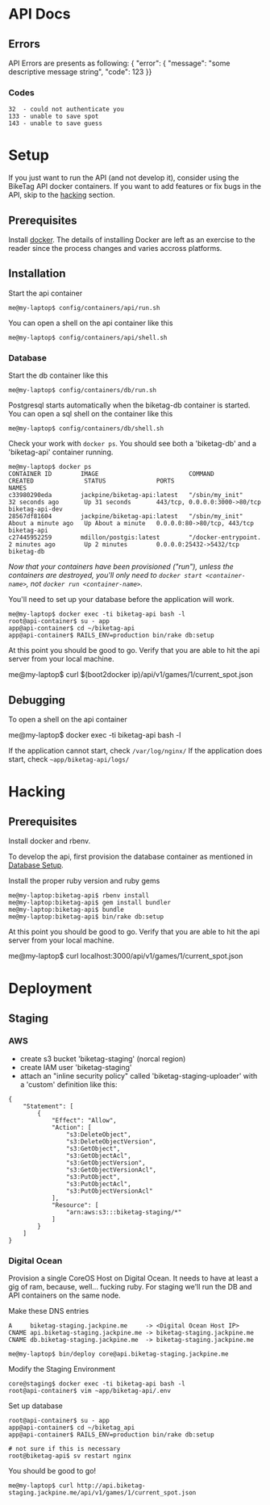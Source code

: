 API Docs
========

Errors
------
API Errors are presents as following:
    { "error": { "message": "some descriptive message string", "code": 123 }}

### Codes

    32  - could not authenticate you
    133 - unable to save spot
    143 - unable to save guess

Setup
=====

If you just want to run the API (and not develop it), consider using the
BikeTag API docker containers. If you want to add features or fix bugs
in the API, skip to the [hacking](#hacking) section.

Prerequisites
-------------

Install [docker](https://www.docker.com/). The details of installing
Docker are left as an exercise to the reader since the process changes
and varies accross platforms.

Installation
------------

Start the api container

    me@my-laptop$ config/containers/api/run.sh

You can open a shell on the api container like this

    me@my-laptop$ config/containers/api/shell.sh

### Database

Start the db container like this

    me@my-laptop$ config/containers/db/run.sh

Postgresql starts automatically when the biketag-db container is
started. You can open a sql shell on the container like this

    me@my-laptop$ config/containers/db/shell.sh

Check your work with `docker ps`. You should see both a 'biketag-db' and
a 'biketag-api' container running.

    me@my-laptop$ docker ps
    CONTAINER ID        IMAGE                         COMMAND                CREATED              STATUS              PORTS                           NAMES
    c33980290eda        jackpine/biketag-api:latest   "/sbin/my_init"        32 seconds ago       Up 31 seconds       443/tcp, 0.0.0.0:3000->80/tcp   biketag-api-dev
    28567df81604        jackpine/biketag-api:latest   "/sbin/my_init"        About a minute ago   Up About a minute   0.0.0.0:80->80/tcp, 443/tcp     biketag-api
    c27445952259        mdillon/postgis:latest        "/docker-entrypoint.   2 minutes ago        Up 2 minutes        0.0.0.0:25432->5432/tcp         biketag-db

*Now that your containers have been provisioned ("run"), unless the
containers are destroyed, you'll only need to `docker start
<container-name>`, not `docker run <container-name>`.*

You'll need to set up your database before the application will work.

```
me@my-laptop$ docker exec -ti biketag-api bash -l
root@api-container$ su - app
app@api-container$ cd ~/biketag-api
app@api-container$ RAILS_ENV=production bin/rake db:setup
```

At this point you should be good to go. Verify that you are able to hit
the api server from your local machine.

  me@my-laptop$ curl $(boot2docker ip)/api/v1/games/1/current_spot.json

Debugging
---------

To open a shell on the api container

   me@my-laptop$ docker exec -ti biketag-api bash -l

If the application cannot start, check `/var/log/nginx/`
If the application does start, check `~app/biketag-api/logs/`

Hacking
=======

Prerequisites
-------------

Install docker and rbenv.

To develop the api, first provision the database container as mentioned
in [Database Setup](#database).

Install the proper ruby version and ruby gems

    me@my-laptop:biketag-api$ rbenv install
    me@my-laptop:biketag-api$ gem install bundler
    me@my-laptop:biketag-api$ bundle
    me@my-laptop:biketag-api$ bin/rake db:setup

At this point you should be good to go. Verify that you are able to hit
the api server from your local machine.

  me@my-laptop$ curl localhost:3000/api/v1/games/1/current_spot.json

Deployment
==========

Staging
-------

### AWS

 * create s3 bucket 'biketag-staging' (norcal region)
 * create IAM user 'biketag-staging'
 * attach an "inline security policy" called 'biketag-staging-uploader' with a 'custom' definition like this:

```
{
    "Statement": [
        {
            "Effect": "Allow",
            "Action": [
                "s3:DeleteObject",
                "s3:DeleteObjectVersion",
                "s3:GetObject",
                "s3:GetObjectAcl",
                "s3:GetObjectVersion",
                "s3:GetObjectVersionAcl",
                "s3:PutObject",
                "s3:PutObjectAcl",
                "s3:PutObjectVersionAcl"
            ],
            "Resource": [
                "arn:aws:s3:::biketag-staging/*"
            ]
        }
    ]
}
```


### Digital Ocean
Provision a single CoreOS Host on Digital Ocean. It needs to have at
least a gig of ram, because, well... fucking ruby. For staging we'll run
the DB and API containers on the same node.

Make these DNS entries

```
A     biketag-staging.jackpine.me     -> <Digital Ocean Host IP>
CNAME api.biketag-staging.jackpine.me -> biketag-staging.jackpine.me
CNAME db.biketag-staging.jackpine.me  -> biketag-staging.jackpine.me

me@my-laptop$ bin/deploy core@api.biketag-staging.jackpine.me
```

Modify the Staging Environment

    core@staging$ docker exec -ti biketag-api bash -l
    root@api-container$ vim ~app/biketag-api/.env

Set up database

```
root@api-container$ su - app
app@api-container$ cd ~/biketag_api
app@api-container$ RAILS_ENV=production bin/rake db:setup

# not sure if this is necessary
root@biketag-api$ sv restart nginx
```

You should be good to go!

```
me@my-laptop$ curl http://api.biketag-staging.jackpine.me/api/v1/games/1/current_spot.json
```

